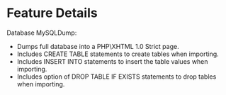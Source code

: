 # Feature Details #

Database MySQLDump:
  * Dumps full database into a PHP\XHTML 1.0 Strict page.
  * Includes CREATE TABLE statements to create tables when importing.
  * Includes INSERT INTO statements to insert the table values when importing.
  * Includes option of DROP TABLE IF EXISTS statements to drop tables when importing.